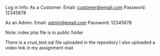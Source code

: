 Log in Info:
  As a Customer:
  Email: customer@email.com
  Password: 12345678
  
 As an Admin:
   Email: admin@email.com
   Password: 12345678
   
  
Note:
index.php file is in public folder

There is a crud_test.sql file uploaded in the repository
I also uploaded a video link in my assignment mail
